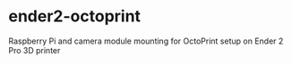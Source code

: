 # ender2-octoprint
Raspberry Pi and camera module mounting for OctoPrint setup on Ender 2 Pro 3D printer
